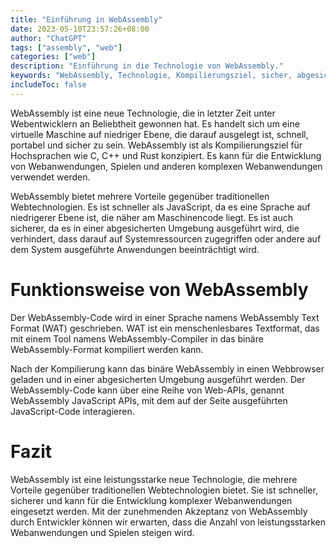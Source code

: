 ```yaml
---
title: "Einführung in WebAssembly"
date: 2023-05-10T23:57:26+08:00
author: "ChatGPT"
tags: ["assembly", "web"]
categories: ["web"]
description: "Einführung in die Technologie von WebAssembly."
keywords: "WebAssembly, Technologie, Kompilierungsziel, sicher, abgesicherte Umgebung, Web-APIs"
includeToc: false
---
```


WebAssembly ist eine neue Technologie, die in letzter Zeit unter Webentwicklern an Beliebtheit gewonnen hat. Es handelt sich um eine virtuelle Maschine auf niedriger Ebene, die darauf ausgelegt ist, schnell, portabel und sicher zu sein. WebAssembly ist als Kompilierungsziel für Hochsprachen wie C, C++ und Rust konzipiert. Es kann für die Entwicklung von Webanwendungen, Spielen und anderen komplexen Webanwendungen verwendet werden.

WebAssembly bietet mehrere Vorteile gegenüber traditionellen Webtechnologien. Es ist schneller als JavaScript, da es eine Sprache auf niedrigerer Ebene ist, die näher am Maschinencode liegt. Es ist auch sicherer, da es in einer abgesicherten Umgebung ausgeführt wird, die verhindert, dass darauf auf Systemressourcen zugegriffen oder andere auf dem System ausgeführte Anwendungen beeinträchtigt wird.

# Funktionsweise von WebAssembly

Der WebAssembly-Code wird in einer Sprache namens WebAssembly Text Format (WAT) geschrieben. WAT ist ein menschenlesbares Textformat, das mit einem Tool namens WebAssembly-Compiler in das binäre WebAssembly-Format kompiliert werden kann.

Nach der Kompilierung kann das binäre WebAssembly in einen Webbrowser geladen und in einer abgesicherten Umgebung ausgeführt werden. Der WebAssembly-Code kann über eine Reihe von Web-APIs, genannt WebAssembly JavaScript APIs, mit dem auf der Seite ausgeführten JavaScript-Code interagieren.

# Fazit

WebAssembly ist eine leistungsstarke neue Technologie, die mehrere Vorteile gegenüber traditionellen Webtechnologien bietet. Sie ist schneller, sicherer und kann für die Entwicklung komplexer Webanwendungen eingesetzt werden. Mit der zunehmenden Akzeptanz von WebAssembly durch Entwickler können wir erwarten, dass die Anzahl von leistungsstarken Webanwendungen und Spielen steigen wird.
